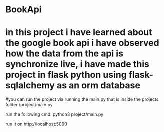 # BookApi
# in this project i have learned about the google book api i have observed how the data from the api is synchronize live, i have made this project in flask python using flask-sqlalchemy as an orm database
#you can run the project via running the main.py that is inside the projects folder /project/main.py


run the following cmd: python3 project/main.py

run it on http://localhost:5000
